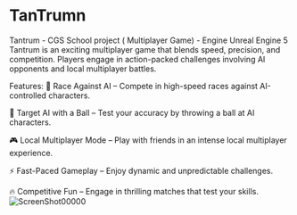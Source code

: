 # TanTrumn
 
Tantrum - CGS School project ( Multiplayer Game) - Engine Unreal Engine 5
Tantrum is an exciting multiplayer game that blends speed, precision, and competition. Players engage in action-packed challenges involving AI opponents and local multiplayer battles.

Features:
🏁 Race Against AI – Compete in high-speed races against AI-controlled characters.

🎯 Target AI with a Ball – Test your accuracy by throwing a ball at AI characters.

🎮 Local Multiplayer Mode – Play with friends in an intense local multiplayer experience.

⚡ Fast-Paced Gameplay – Enjoy dynamic and unpredictable challenges.

🔥 Competitive Fun – Engage in thrilling matches that test your skills.
![ScreenShot00000](https://github.com/user-attachments/assets/0eb87f64-a281-4ace-b083-14b61a61163b)
